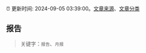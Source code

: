:alarm_clock: 更新时间: 2024-09-05 03:39:00。[文章来源](/README.md)、[文章分类](/TAGS.md)

## 报告


> 关键字：`报告`、`月报`



